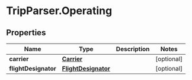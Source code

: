 # TripParser.Operating

## Properties

Name | Type | Description | Notes
------------ | ------------- | ------------- | -------------
**carrier** | [**Carrier**](Carrier.md) |  | [optional] 
**flightDesignator** | [**FlightDesignator**](FlightDesignator.md) |  | [optional] 


